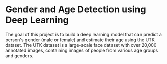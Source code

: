 # Gender and Age Detection using Deep Learning
The goal of this project is to build a deep learning model that can predict a person's gender (male or female) and estimate their age using the UTK dataset. The UTK dataset is a large-scale face dataset with over 20,000 annotated images, containing images of people from various age groups and genders.
